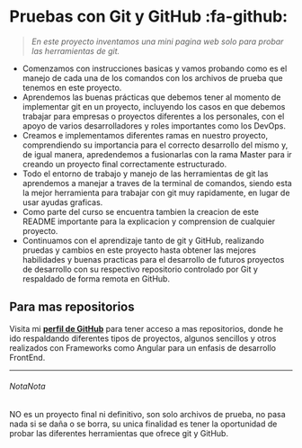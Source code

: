 # Pruebas con Git y GitHub :fa-github:

> *En este proyecto inventamos una mini pagina web solo para probar las herramientas de git.*

- Comenzamos con instrucciones basicas y vamos probando como es el manejo de cada una de los comandos con los archivos de prueba que tenemos en este proyecto.
- Aprendemos las buenas prácticas que debemos tener al momento de implementar git en un proyecto, incluyendo los casos en que debemos trabajar para empresas o proyectos diferentes a los personales, con el apoyo de varios desarrolladores y roles importantes como los DevOps.
- Creamos e implementamos diferentes ramas en nuestro proyecto, comprendiendo su importancia para el correcto desarrollo del mismo y, de igual manera, apredendemos a fusionarlas con la rama Master para ir creando un proyecto final correctamente estructurado.
- Todo el entorno de trabajo y manejo de las herramientas de git las aprendemos a manejar a traves de la terminal de comandos, siendo esta la mejor herramienta para trabajar con git muy rapidamente, en lugar de usar ayudas graficas.
- Como parte del curso se encuentra tambien la creacion de este README importante para la explicacion y comprension de cualquier proyecto.
- Continuamos con el aprendizaje tanto de git y GitHub, realizando pruedas y cambios en este proyecto hasta obtener las mejores habilidades y buenas practicas para el desarrollo de futuros proyectos de desarrollo con su respectivo repositorio controlado por Git y respaldado de forma remota en GitHub.


## Para mas repositorios

Visita mi [**perfil de GitHub**](https://github.com/PaulaCUM "perfil de GitHub") para tener acceso a mas repositorios, donde he ido respaldando diferentes tipos de proyectos, algunos sencillos y otros realizados con Frameworks como Angular para un enfasis de desarrollo FrontEnd.

------------
###### NotaNota
NO es un proyecto final ni definitivo, son solo archivos de prueba, no pasa nada si se daña o se borra, su unica finalidad es tener la oportunidad de probar las diferentes herramientas que ofrece git y GitHub.